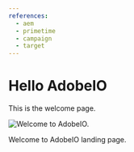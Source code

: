 ```yaml
---
references: 
  - aem
  - primetime
  - campaign
  - target
---
```

# Hello AdobeIO

This is the welcome page.

![Welcome to AdobeIO.]()

[](/apis/experiencecloud/aem.html) [](/apis/experiencecloud/primetime.html) [](/apis/experiencecloud/campaign.html) [](/apis/experiencecloud/target.html)

Welcome to AdobeIO landing page.
